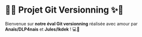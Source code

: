 # 🐾✨ Projet Git Versionning ✨🐾

Bienvenue sur **notre éval Git versionning** réalisée avec amour par **Anaïs/DLP4nais** et **Jules/Ikdek** ! 💻🌟
